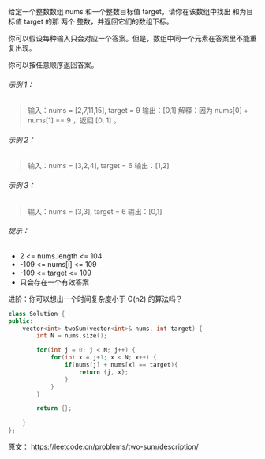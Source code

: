 给定一个整数数组 nums 和一个整数目标值 target，请你在该数组中找出 和为目标值 target  的那 两个 整数，并返回它们的数组下标。

你可以假设每种输入只会对应一个答案。但是，数组中同一个元素在答案里不能重复出现。

你可以按任意顺序返回答案。

 
 ###### 示例 1：
 >输入：nums = [2,7,11,15], target = 9
输出：[0,1]
解释：因为 nums[0] + nums[1] == 9 ，返回 [0, 1] 。

###### 示例 2：
>输入：nums = [3,2,4], target = 6
输出：[1,2]

###### 示例 3：
>输入：nums = [3,3], target = 6
输出：[0,1]

###### 提示：
- 2 <= nums.length <= 104
- -109 <= nums[i] <= 109
- -109 <= target <= 109
- 只会存在一个有效答案

进阶：你可以想出一个时间复杂度小于 O(n2) 的算法吗？



```c++
class Solution {
public:
    vector<int> twoSum(vector<int>& nums, int target) {
        int N = nums.size();

        for(int j = 0; j < N; j++) {
            for(int x = j+1; x < N; x++) {
                if(nums[j] + nums[x] == target){
                    return {j, x};
                }
            }
        }

        return {};
        
    }
};

```

原文： https://leetcode.cn/problems/two-sum/description/